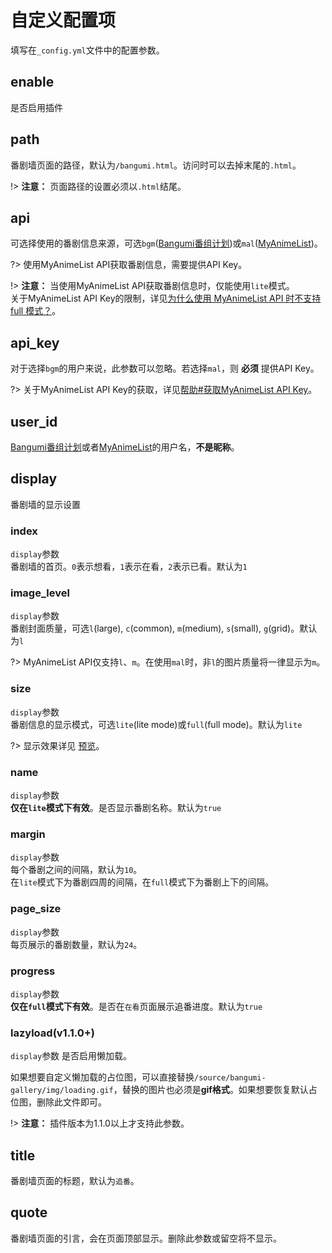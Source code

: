 # 自定义配置项 <!-- {docsify-ignore} -->

填写在`_config.yml`文件中的配置参数。

## enable

是否启用插件

## path

番剧墙页面的路径，默认为`/bangumi.html`。访问时可以去掉末尾的`.html`。  

!> **注意：** 页面路径的设置必须以`.html`结尾。  

## api

可选择使用的番剧信息来源，可选`bgm`([Bangumi番组计划](https://bgm.tv/))或`mal`([MyAnimeList](https://myanimelist.net/))。

?> 使用MyAnimeList API获取番剧信息，需要提供API Key。

!> **注意：** 当使用MyAnimeList API获取番剧信息时，仅能使用`lite`模式。  
关于MyAnimeList API Key的限制，详见[为什么使用 MyAnimeList API 时不支持 full 模式？](/faq?id=为什么使用-myanimelist-api-时不支持-full-模式？)。

## api_key

对于选择`bgm`的用户来说，此参数可以忽略。若选择`mal`，则 **必须** 提供API Key。

?> 关于MyAnimeList API Key的获取，详见[帮助#获取MyAnimeList API Key](/help?id=获取myanimelist-api-key)。

## user_id

[Bangumi番组计划](https://bgm.tv/)或者[MyAnimeList](https://myanimelist.net/)的用户名，**不是昵称**。

## display

番剧墙的显示设置

### index

`display`参数  
番剧墙的首页。`0`表示想看，`1`表示在看，`2`表示已看。默认为`1`

### image_level

`display`参数  
番剧封面质量，可选`l`(large), `c`(common), `m`(medium), `s`(small), `g`(grid)。默认为`l`

?> MyAnimeList API仅支持`l`、`m`。在使用`mal`时，非`l`的图片质量将一律显示为`m`。

### size

`display`参数  
番剧信息的显示模式，可选`lite`(lite mode)或`full`(full mode)。默认为`lite`

?> 显示效果详见 [预览](/?id=预览)。

### name

`display`参数  
**仅在`lite`模式下有效**。是否显示番剧名称。默认为`true`

### margin

`display`参数  
每个番剧之间的间隔，默认为`10`。  
在`lite`模式下为番剧四周的间隔，在`full`模式下为番剧上下的间隔。

### page_size

`display`参数  
每页展示的番剧数量，默认为`24`。

### progress

`display`参数  
**仅在`full`模式下有效**。是否在`在看`页面展示追番进度。默认为`true`

### lazyload(v1.1.0+)

`display`参数
是否启用懒加载。 

如果想要自定义懒加载的占位图，可以直接替换`/source/bangumi-gallery/img/loading.gif`，替换的图片也必须是**gif格式**。如果想要恢复默认占位图，删除此文件即可。

!> **注意：** 插件版本为1.1.0以上才支持此参数。

## title

番剧墙页面的标题，默认为`追番`。

## quote

番剧墙页面的引言，会在页面顶部显示。删除此参数或留空将不显示。